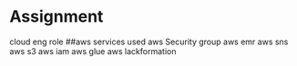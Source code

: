 # Assignment
cloud eng role
##aws services used 
aws Security group
aws emr
aws sns 
aws s3
aws iam
aws glue
aws lackformation

